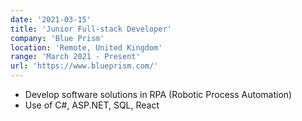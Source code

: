 ```yaml
---
date: '2021-03-15'
title: 'Junior Full-stack Developer'
company: 'Blue Prism'
location: 'Remote, United Kingdom'
range: 'March 2021 - Present'
url: 'https://www.blueprism.com/'
---
```


- Develop software solutions in RPA (Robotic Process Automation)
- Use of C#, ASP.NET, SQL, React
